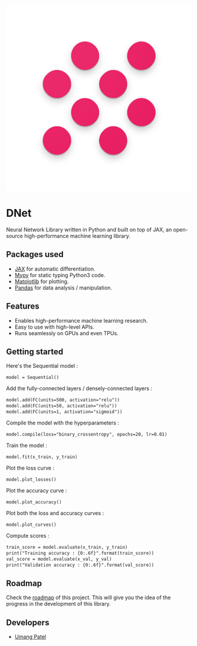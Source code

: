 ![dnet library logo](assets/logo.png "DNet library")
# DNet
Neural Network Library written in Python and built on top of JAX, an open-source high-performance machine learning library.

## Packages used
* [JAX](https://github.com/google/jax) for automatic differentiation.
* [Mypy](https://github.com/python/mypy) for static typing Python3 code.
* [Matplotlib](https://github.com/matplotlib/matplotlib) for plotting.
* [Pandas](https://github.com/pandas-dev/pandas) for data analysis / manipulation.

## Features
* Enables high-performance machine learning research.
* Easy to use with high-level APIs.
* Runs seamlessly on GPUs and even TPUs.

## Getting started

Here's the Sequential model :
```python3
model = Sequential()
```
Add the fully-connected layers / densely-connected layers :

```python3
model.add(FC(units=500, activation="relu"))
model.add(FC(units=50, activation="relu"))
model.add(FC(units=1, activation="sigmoid"))
```
Compile the model with the hyperparameters :
```python3
model.compile(loss="binary_crossentropy", epochs=20, lr=0.01)
```
Train the model :
```python3
model.fit(x_train, y_train)
```
Plot the loss curve :
```python3
model.plot_losses()
```
Plot the accuracy curve :
```python3
model.plot_accuracy()
```
Plot both the loss and accuracy curves :
```python3
model.plot_curves()
```
Compute scores :
```
train_score = model.evaluate(x_train, y_train)
print("Training accuracy : {0:.6f}".format(train_score))
val_score = model.evaluate(x_val, y_val)
print("Validation accuracy : {0:.6f}".format(val_score))
```

## Roadmap
Check the [roadmap](https://github.com/umangjpatel/dnet/projects/2) of this project. This will give you the idea of the progress in the development of this library.

## Developers
* [Umang Patel](https://github.com/umangjpatel)
